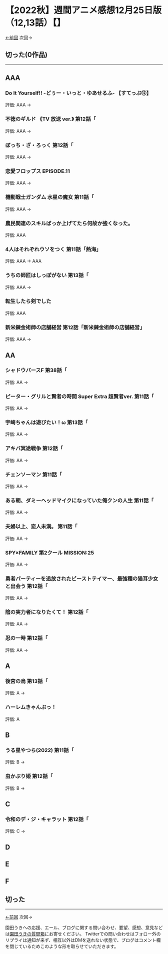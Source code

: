 # 【2022秋】週間アニメ感想12月25日版（12,13話）【】

[←前回](http://www.ukitouchtypist.org/2022/12/19/post-1748/) 次回→

## 切った(0作品)
***
## AAA
### Do It Yourself!! -どぅー・いっと・ゆあせるふ- 【すてっぷ⑫】
評価: AAA →
### 不徳のギルド 《TV 放送 ver.》 第12話「
評価: AAA →
### ぼっち・ざ・ろっく 第12話「
評価: AAA →
### 恋愛フロップス EPISODE.11
評価: AAA →
### 機動戦士ガンダム 水星の魔女 第11話「
評価: AAA →
### 農民関連のスキルばっか上げてたら何故か強くなった。
評価: AAA
### 4人はそれぞれウソをつく 第11話「熱海」
評価: AAA → AAA
### うちの師匠はしっぽがない 第13話「
評価: AAA →
### 転生したら剣でした
評価: AAA
### 新米錬金術師の店舗経営 第12話「新米錬金術師の店舗経営」
評価: AAA →
## AA
### シャドウバースF 第38話「
評価: AA →
### ピーター・グリルと賢者の時間 Super Extra 超賢者ver. 第11話「
評価: AA →
### 宇崎ちゃんは遊びたい！ω 第13話「
評価: AA →
### アキバ冥途戦争 第12話「
評価: AA →
### チェンソーマン 第11話「
評価: AA →
### ある朝、ダミーヘッドマイクになっていた俺クンの人生 第11話「
評価: AA →
### 夫婦以上、恋人未満。 第11話「
評価: AA →
### SPY×FAMILY 第2クール MISSION:25
評価: AA →
### 勇者パーティーを追放されたビーストテイマー、最強種の猫耳少女と出会う 第12話「
評価: AA →
### 陰の実力者になりたくて！ 第12話「
評価: AA →
### 忍の一時 第12話「
評価: AA →
## A
### 後宮の烏 第13話「
評価: A →
### ハーレムきゃんぷっ！
評価: A
## B
### うる星やつら(2022) 第11話「
評価: B →
### 虫かぶり姫 第12話「
評価: B →
## C
### 令和のデ・ジ・キャラット 第12話「
評価: C →
## D
## E
## F
## 切った
***
[←前回](http://www.ukitouchtypist.org/2022/12/19/post-1748/) 次回→

園田うきへの応援、エール、ブログに関する問い合わせ、要望、感想、意見などは[園田うきの質問箱](https://peing.net/ja/ukitouchtypist)にお寄せください。
Twitterでの問い合わせはフォロー外のリプライは通知が来ず、相互以外はDMを送れない状態で、ブログはコメント欄を閉じているためこのような形を取らせていただきます。
